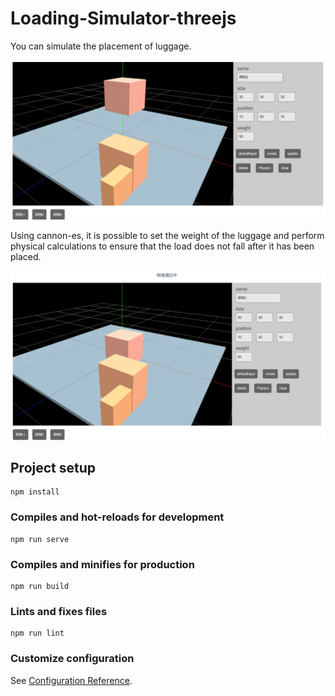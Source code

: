 # Loading-Simulator-threejs

You can simulate the placement of luggage.

![imege1](./public/s1.png) 

Using cannon-es, it is possible to set the weight of the luggage and perform physical calculations to ensure that the load does not fall after it has been placed.

![imege2](./public/s2.png) 


## Project setup
```
npm install
```

### Compiles and hot-reloads for development
```
npm run serve
```

### Compiles and minifies for production
```
npm run build
```

### Lints and fixes files
```
npm run lint
```

### Customize configuration
See [Configuration Reference](https://cli.vuejs.org/config/).
